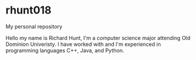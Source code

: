# rhunt018
My personal repository

Hello my name is Richard Hunt, I'm a computer science major attending Old Dominion Univeristy. I have worked with and I'm experienced in programming languages C++, Java, and Python.

